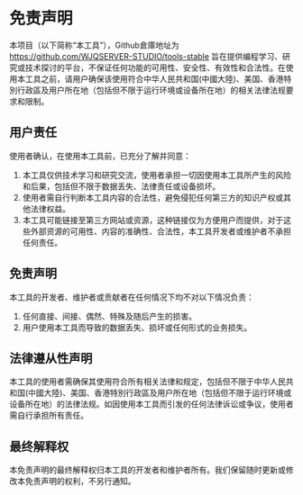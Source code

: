 # 免责声明

本项目（以下简称“本工具”），Github倉庫地址为 https://github.com/WJQSERVER-STUDIO/tools-stable
旨在提供编程学习、研究或技术探讨的平台，不保证任何功能的可用性、安全性、有效性和合法性。在使用本工具之前，请用户确保该使用符合中华人民共和国(中國大陸)、美国、香港特別行政區及用户所在地（包括但不限于运行环境或设备所在地）的相关法律法规要求和限制。

## 用户责任

使用者确认，在使用本工具前，已充分了解并同意：

1. 本工具仅供技术学习和研究交流，使用者承担一切因使用本工具所产生的风险和后果，包括但不限于数据丢失、法律责任或设备损坏。
2. 使用者需自行判断本工具内容的合法性，避免侵犯任何第三方的知识产权或其他法律权益。
3. 本工具可能链接至第三方网站或资源，这种链接仅为方便用户而提供，对于这些外部资源的可用性、内容的准确性、合法性，本工具开发者或维护者不承担任何责任。

## 免责声明

本工具的开发者、维护者或贡献者在任何情况下均不对以下情况负责：

1. 任何直接、间接、偶然、特殊及随后产生的损害。
2. 用户使用本工具而导致的数据丢失、损坏或任何形式的业务损失。

## 法律遵从性声明

本工具的使用者需确保其使用符合所有相关法律和规定，包括但不限于中华人民共和国(中國大陸)、美国、香港特別行政區及用户所在地（包括但不限于运行环境或设备所在地）的法律法规。如因使用本工具而引发的任何法律诉讼或争议，使用者需自行承担所有责任。

## 最终解释权

本免责声明的最终解释权归本工具的开发者和维护者所有。我们保留随时更新或修改本免责声明的权利，不另行通知。
